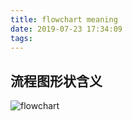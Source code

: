 ```yaml
---
title: flowchart meaning
date: 2019-07-23 17:34:09
tags:
---
```


## 流程图形状含义

![flowchart](flowchart.png)
